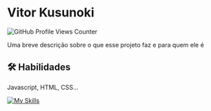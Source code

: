 
# Vitor Kusunoki 
![GitHub Profile Views Counter](https://komarev.com/ghpvc/?username=Kusunoki98&color=blue&style=flat) 

Uma breve descrição sobre o que esse projeto faz e para quem ele é


## 🛠 Habilidades
Javascript, HTML, CSS...


[![My Skills](https://skillicons.dev/icons?i=android,bash,discord,git,github,gmail,linkedin,notion,py,visualstudio,flask,ai,vscode,powershell,replit,sqlite,stackoverflow,windows,workers&perline=10)](https://skillicons.dev)

